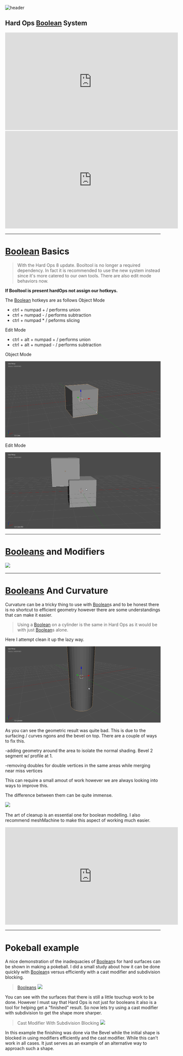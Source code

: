 ![header](img/banner.gif)

## Hard Ops [Boolean](boolean.md) System

<iframe width="560" height="315" src="https://www.youtube.com/embed/Sd6U4ZFcMyc" frameborder="0" allowfullscreen></iframe>

<iframe width="560" height="315" src="https://www.youtube.com/embed/S6uFpBe1oTU" frameborder="0" allowfullscreen></iframe>

___

# [Boolean](boolean.md) Basics

> With the Hard Ops 8 update. Booltool is no longer a required dependency. In fact it is recommended to use the new system instead since it's more catered to our own tools. There are also edit mode behaviors now.

**If Booltool is present hardOps not assign our hotkeys.**

The [Boolean](boolean.md) hotkeys are as follows
Object Mode

  - ctrl + numpad + / performs union
  - ctrl + numpad - / performs subtraction
  - ctrl + numpad * / peforms slicing

Edit Mode

  - ctrl + alt + numpad + / performs union
  - ctrl + alt + numpad - / performs subtraction

Object Mode

![img](img/bool/b1.gif)

Edit Mode

![img](img/bool/b2.gif)

____

# [Booleans](boolean.md) and Modifiers

![](img/bool/b4.gif)

____

# [Booleans](boolean.md) And Curvature

Curvature can be a tricky thing to use with [Boolean](boolean.md)s and to be honest there is no shortcut to efficient geometry however there are some understandings that can make it easier.

> Using a [Boolean](boolean.md) on a cylinder is the same in Hard Ops as it would be with just [Boolean](boolean.md)s alone.

Here I attempt clean it up the lazy way.

![](img/bool/b3.gif)

As you can see the geometric result was quite bad. This is due to the surfacing / curves ngons and the bevel on top. There are a couple of ways to fix this.

  -adding geometry around the area to isolate the normal shading. Bevel 2 segment w/ profile at 1.

  -removing doubles for double vertices in the same areas while merging near miss vertices

  This can require a small amout of work however we are always looking into ways to improve this.

  The difference between them can be quite immense.

![](img/bool/b5.gif)

The art of cleanup is an essential one for boolean modelling. I also recommend meshMachine to make this aspect of working much easier.

<iframe width="560" height="315" src="https://www.youtube.com/watch?v=C5TknYySBpM" frameborder="0" allowfullscreen></iframe>

___

# Pokeball example

A nice demonstration of the inadequacies of [Boolean](boolean.md)s for hard surfaces can be shown in making a pokeball. I did a small study about how it can be done quickly with [Boolean](boolean.md)s versus efficiently with a cast modifier and subdivision blocking.

> [Booleans](boolean.md)
![](img/bool/b6.gif)

You can see with the surfaces that there is still a little touchup work to be done. However I must say that Hard Ops is not just for booleans it also is a tool for helping get a "finished" result. So now lets try using a cast modifier with subdivision to get the shape more sharper.

>Cast Modifier With Subdivision Blocking
![](img/bool/b7.gif)

In this example the finishing was done via the Bevel while the initial shape is blocked in using modifiers efficiently and the cast modifier. While this can't work in all cases. It just serves as an example of an alternative way to approach such a shape.
